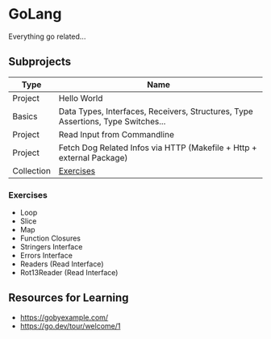 # GoLang

Everything go related...

## Subprojects

| Type       | Name        |
|------------|-------------|
| Project    | Hello World |
| Basics     | Data Types, Interfaces, Receivers, Structures, Type Assertions, Type Switches...            |
| Project    | Read Input from Commandline            |
| Project    | Fetch Dog Related Infos via HTTP (Makefile + Http + external Package)            |
| Collection | [Exercises](#Exercises)            |

### Exercises

- Loop
- Slice
- Map
- Function Closures
- Stringers Interface
- Errors Interface
- Readers (Read Interface)
- Rot13Reader (Read Interface)

## Resources for Learning

- https://gobyexample.com/
- https://go.dev/tour/welcome/1